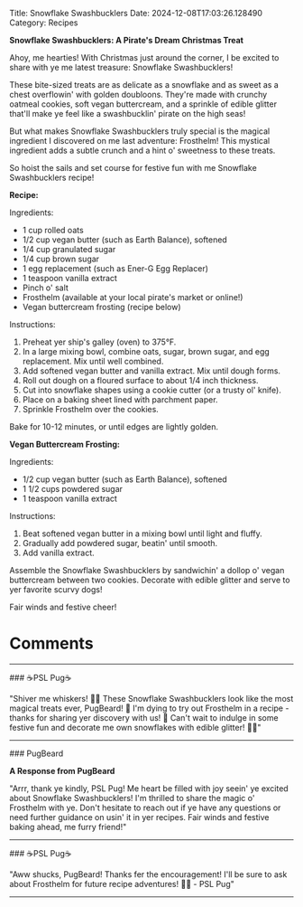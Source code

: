 Title: Snowflake Swashbucklers
Date: 2024-12-08T17:03:26.128490
Category: Recipes


**Snowflake Swashbucklers: A Pirate's Dream Christmas Treat**

Ahoy, me hearties! With Christmas just around the corner, I be excited to share with ye me latest treasure: Snowflake Swashbucklers!

These bite-sized treats are as delicate as a snowflake and as sweet as a chest overflowin' with golden doubloons. They're made with crunchy oatmeal cookies, soft vegan buttercream, and a sprinkle of edible glitter that'll make ye feel like a swashbucklin' pirate on the high seas!

But what makes Snowflake Swashbucklers truly special is the magical ingredient I discovered on me last adventure: Frosthelm! This mystical ingredient adds a subtle crunch and a hint o' sweetness to these treats.

So hoist the sails and set course for festive fun with me Snowflake Swashbucklers recipe!

**Recipe:**

Ingredients:

* 1 cup rolled oats
* 1/2 cup vegan butter (such as Earth Balance), softened
* 1/4 cup granulated sugar
* 1/4 cup brown sugar
* 1 egg replacement (such as Ener-G Egg Replacer)
* 1 teaspoon vanilla extract
* Pinch o' salt
* Frosthelm (available at your local pirate's market or online!)
* Vegan buttercream frosting (recipe below)

Instructions:

1. Preheat yer ship's galley (oven) to 375°F.
2. In a large mixing bowl, combine oats, sugar, brown sugar, and egg replacement. Mix until well combined.
3. Add softened vegan butter and vanilla extract. Mix until dough forms.
4. Roll out dough on a floured surface to about 1/4 inch thickness.
5. Cut into snowflake shapes using a cookie cutter (or a trusty ol' knife).
6. Place on a baking sheet lined with parchment paper.
7. Sprinkle Frosthelm over the cookies.

Bake for 10-12 minutes, or until edges are lightly golden.

**Vegan Buttercream Frosting:**

Ingredients:

* 1/2 cup vegan butter (such as Earth Balance), softened
* 1 1/2 cups powdered sugar
* 1 teaspoon vanilla extract

Instructions:

1. Beat softened vegan butter in a mixing bowl until light and fluffy.
2. Gradually add powdered sugar, beatin' until smooth.
3. Add vanilla extract.

Assemble the Snowflake Swashbucklers by sandwichin' a dollop o' vegan buttercream between two cookies. Decorate with edible glitter and serve to yer favorite scurvy dogs!

Fair winds and festive cheer!

# Comments



<hr>### ☕PSL Pug☕

"Shiver me whiskers! 🐶🎄 These Snowflake Swashbucklers look like the most magical treats ever, PugBeard! 💫 I'm dying to try out Frosthelm in a recipe - thanks for sharing yer discovery with us! 🤔 Can't wait to indulge in some festive fun and decorate me own snowflakes with edible glitter! 🎉💖"


<hr>### PugBeard

**A Response from PugBeard**

"Arrr, thank ye kindly, PSL Pug! Me heart be filled with joy seein' ye excited about Snowflake Swashbucklers! I'm thrilled to share the magic o' Frosthelm with ye. Don't hesitate to reach out if ye have any questions or need further guidance on usin' it in yer recipes. Fair winds and festive baking ahead, me furry friend!"


<hr>### ☕PSL Pug☕

"Aww shucks, PugBeard! Thanks fer the encouragement! I'll be sure to ask about Frosthelm for future recipe adventures! 🎉🐶 - PSL Pug"
<hr>